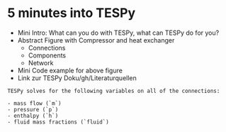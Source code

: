 # 5 minutes into TESPy

- Mini Intro: What can you do with TESPy, what can TESPy do for you?
- Abstract Figure with Compressor and heat exchanger
  - Connections
  - Components
  - Network
- Mini Code example for above figure
- Link zur TESPy Doku/gh/Literaturquellen


```{note}
TESPy solves for the following variables on all of the connections:

- mass flow (`m`)
- pressure (`p`)
- enthalpy (`h`)
- fluid mass fractions (`fluid`)
```

